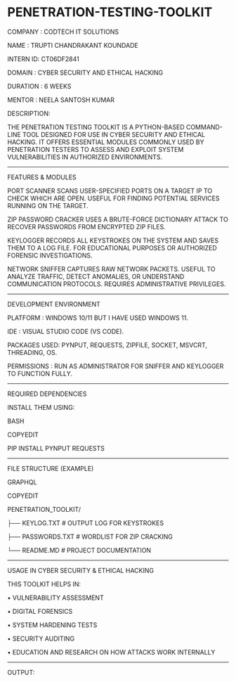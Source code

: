# PENETRATION-TESTING-TOOLKIT

COMPANY : CODTECH IT SOLUTIONS

NAME : TRUPTI CHANDRAKANT KOUNDADE

INTERN ID: CT06DF2841

DOMAIN : CYBER SECURITY AND ETHICAL HACKING

DURATION : 6 WEEKS

MENTOR : NEELA SANTOSH KUMAR

DESCRIPTION:

THE PENETRATION TESTING TOOLKIT IS A PYTHON-BASED COMMAND-LINE TOOL DESIGNED FOR USE IN CYBER SECURITY AND ETHICAL HACKING. IT OFFERS ESSENTIAL MODULES COMMONLY USED BY PENETRATION TESTERS TO ASSESS AND EXPLOIT SYSTEM VULNERABILITIES IN AUTHORIZED ENVIRONMENTS.
________________________________________

FEATURES & MODULES

PORT SCANNER	SCANS USER-SPECIFIED PORTS ON A TARGET IP TO CHECK WHICH ARE OPEN. USEFUL FOR FINDING POTENTIAL SERVICES RUNNING ON THE TARGET.

ZIP PASSWORD CRACKER	USES A BRUTE-FORCE DICTIONARY ATTACK TO RECOVER PASSWORDS FROM ENCRYPTED ZIP FILES.

KEYLOGGER	RECORDS ALL KEYSTROKES ON THE SYSTEM AND SAVES THEM TO A LOG FILE. FOR EDUCATIONAL PURPOSES OR AUTHORIZED FORENSIC INVESTIGATIONS.

NETWORK SNIFFER	CAPTURES RAW NETWORK PACKETS. USEFUL TO ANALYZE TRAFFIC, DETECT ANOMALIES, OR UNDERSTAND COMMUNICATION PROTOCOLS. REQUIRES ADMINISTRATIVE PRIVILEGES.

________________________________________

DEVELOPMENT ENVIRONMENT

PLATFORM	  : WINDOWS 10/11 BUT I HAVE USED WINDOWS 11.

IDE	        : VISUAL STUDIO CODE (VS CODE).

PACKAGES USED:	PYNPUT, REQUESTS, ZIPFILE, SOCKET, MSVCRT, THREADING, OS.

PERMISSIONS :	RUN AS ADMINISTRATOR FOR SNIFFER AND KEYLOGGER TO FUNCTION FULLY.
________________________________________

REQUIRED DEPENDENCIES

INSTALL THEM USING:

BASH

COPYEDIT

PIP INSTALL PYNPUT REQUESTS
________________________________________

FILE STRUCTURE (EXAMPLE)

GRAPHQL

COPYEDIT

PENETRATION_TOOLKIT/

├── KEYLOG.TXT               # OUTPUT LOG FOR KEYSTROKES

├── PASSWORDS.TXT            # WORDLIST FOR ZIP CRACKING

└── README.MD                # PROJECT DOCUMENTATION
________________________________________

USAGE IN CYBER SECURITY & ETHICAL HACKING

THIS TOOLKIT HELPS IN:

•	VULNERABILITY ASSESSMENT

•	DIGITAL FORENSICS

•	SYSTEM HARDENING TESTS

•	SECURITY AUDITING

•	EDUCATION AND RESEARCH ON HOW ATTACKS WORK INTERNALLY
________________________________________

OUTPUT:


